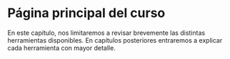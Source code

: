 # Página principal del curso

En este capítulo, nos limitaremos a revisar brevemente las distintas herramientas disponibles. En capítulos posteriores entraremos a explicar cada herramienta con mayor detalle.

